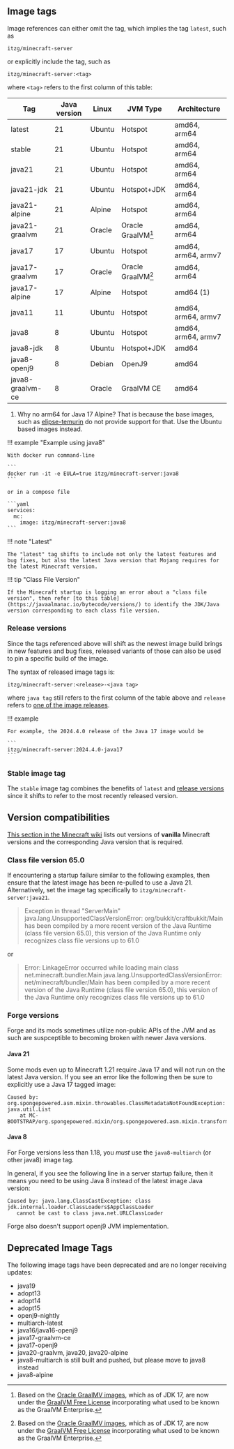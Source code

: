 ## Image tags

Image references can either omit the tag, which implies the tag `latest`, such as

    itzg/minecraft-server

or explicitly include the tag, such as

    itzg/minecraft-server:<tag>

where `<tag>` refers to the first column of this table:

| Tag              | Java version | Linux  | JVM Type           | Architecture        |
|------------------|--------------|--------|--------------------|---------------------|
| latest           | 21           | Ubuntu | Hotspot            | amd64, arm64        |
| stable           | 21           | Ubuntu | Hotspot            | amd64, arm64        |
| java21           | 21           | Ubuntu | Hotspot            | amd64, arm64        |
| java21-jdk       | 21           | Ubuntu | Hotspot+JDK        | amd64, arm64        |
| java21-alpine    | 21           | Alpine | Hotspot            | amd64, arm64        |
| java21-graalvm   | 21           | Oracle | Oracle GraalVM[^1] | amd64, arm64        |   
| java17           | 17           | Ubuntu | Hotspot            | amd64, arm64, armv7 |
| java17-graalvm   | 17           | Oracle | Oracle GraalVM[^1] | amd64, arm64        |   
| java17-alpine    | 17           | Alpine | Hotspot            | amd64  (1)          |
| java11           | 11           | Ubuntu | Hotspot            | amd64, arm64, armv7 |
| java8            | 8            | Ubuntu | Hotspot            | amd64, arm64, armv7 |
| java8-jdk        | 8            | Ubuntu | Hotspot+JDK        | amd64               |
| java8-openj9     | 8            | Debian | OpenJ9             | amd64               |
| java8-graalvm-ce | 8            | Oracle | GraalVM CE         | amd64               |

1. Why no arm64 for Java 17 Alpine? That is because the base images, such as [elipse-temurin](https://hub.docker.com/_/eclipse-temurin/tags?page=&page_size=&ordering=&name=17-jre-alpine) do not provide support for that. Use the Ubuntu based images instead.

!!! example "Example using java8"

    With docker run command-line
    
    ```
    docker run -it -e EULA=true itzg/minecraft-server:java8
    ```
    
    or in a compose file
    
    ```yaml
    services:
      mc:
        image: itzg/minecraft-server:java8
    ```

!!! note "Latest"

    The "latest" tag shifts to include not only the latest features and bug fixes, but also the latest Java version that Mojang requires for the latest Minecraft version.

!!! tip "Class File Version"

    If the Minecraft startup is logging an error about a "class file version", then refer [to this table](https://javaalmanac.io/bytecode/versions/) to identify the JDK/Java version corresponding to each class file version.

### Release versions

Since the tags referenced above will shift as the newest image build brings in new features and bug fixes, released variants of those can also be used to pin a specific build of the image.

The syntax of released image tags is:

    itzg/minecraft-server:<release>-<java tag>

where `java tag` still refers to the first column of the table above and `release` refers to [one of the image releases](https://github.com/itzg/docker-minecraft-server/releases).

!!! example

    For example, the 2024.4.0 release of the Java 17 image would be
    
    ```
    itzg/minecraft-server:2024.4.0-java17
    ```

### Stable image tag

The `stable` image tag combines the benefits of `latest` and [release versions](#release-versions) since it shifts to refer to the most recently released version.

## Version compatibilities

[This section in the Minecraft wiki](https://minecraft.wiki/w/Tutorials/Update_Java#Why_update?) lists out versions of **vanilla** Minecraft versions and the corresponding Java version that is required.

### Class file version 65.0

If encountering a startup failure similar to the following examples, then ensure that the latest image has been re-pulled to use a Java 21. Alternatively, set the image tag specifically to `itzg/minecraft-server:java21`.

> Exception in thread "ServerMain" java.lang.UnsupportedClassVersionError: org/bukkit/craftbukkit/Main has been compiled by a more recent version of the Java Runtime (class file version 65.0), this version of the Java Runtime only recognizes class file versions up to 61.0

or

> Error: LinkageError occurred while loading main class net.minecraft.bundler.Main
java.lang.UnsupportedClassVersionError: net/minecraft/bundler/Main has been compiled by a more recent version of the Java Runtime (class file version 65.0), this version of the Java Runtime only recognizes class file versions up to 61.0


### Forge versions

Forge and its mods sometimes utilize non-public APIs of the JVM and as such are suspceptible to becoming broken with newer Java versions.

#### Java 21

Some mods even up to Minecraft 1.21 require Java 17 and will not run on the latest Java version. If you see an error like the following then be sure to explicitly use a Java 17 tagged image:

```
Caused by: org.spongepowered.asm.mixin.throwables.ClassMetadataNotFoundException: java.util.List
	at MC-BOOTSTRAP/org.spongepowered.mixin/org.spongepowered.asm.mixin.transformer.MixinPreProcessorStandard.transformMethod(MixinPreProcessorStandard.java:754)
```

#### Java 8

For Forge versions less than 1.18, you _must_ use the `java8-multiarch` (or other java8) image tag.

In general, if you see the following line in a server startup failure, then it means you need to be using Java 8 instead of the latest image Java version:

```
Caused by: java.lang.ClassCastException: class jdk.internal.loader.ClassLoaders$AppClassLoader 
   cannot be cast to class java.net.URLClassLoader
```

Forge also doesn't support openj9 JVM implementation.

## Deprecated Image Tags

The following image tags have been deprecated and are no longer receiving updates:

- java19
- adopt13
- adopt14
- adopt15
- openj9-nightly
- multiarch-latest
- java16/java16-openj9
- java17-graalvm-ce
- java17-openj9
- java20-graalvm, java20, java20-alpine
- java8-multiarch is still built and pushed, but please move to java8 instead
- java8-alpine

[^1]: Based on the [Oracle GraalMV images](https://blogs.oracle.com/java/post/new-oracle-graalvm-container-images), which as of JDK 17, are now under the [GraalVM Free License](https://blogs.oracle.com/java/post/graalvm-free-license) incorporating what used to be known as the GraalVM Enterprise. 